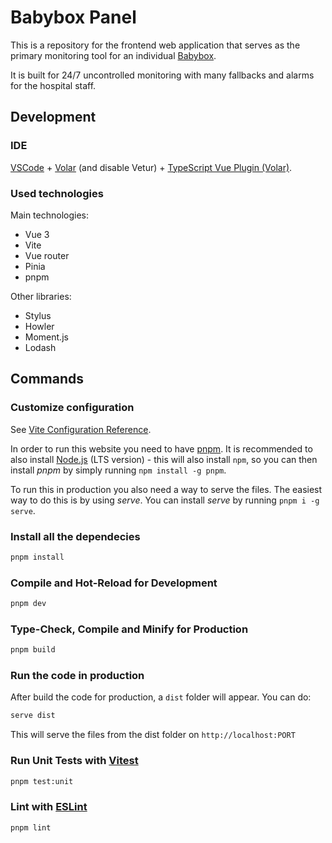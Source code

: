 # Babybox Panel 

This is a repository for the frontend web application that serves as the primary monitoring tool for an individual [Babybox](httt://www.babybox.cz).

It is built for 24/7 uncontrolled monitoring with many fallbacks and alarms for the hospital staff.

## Development

### IDE

[VSCode](https://code.visualstudio.com/) + [Volar](https://marketplace.visualstudio.com/items?itemName=johnsoncodehk.volar) (and disable Vetur) + [TypeScript Vue Plugin (Volar)](https://marketplace.visualstudio.com/items?itemName=johnsoncodehk.vscode-typescript-vue-plugin).

### Used technologies

Main technologies:

- Vue 3
- Vite
- Vue router
- Pinia
- pnpm

Other libraries:

- Stylus
- Howler
- Moment.js
- Lodash

## Commands

### Customize configuration

See [Vite Configuration Reference](https://vitejs.dev/config/).

In order to run this website you need to have [pnpm](https://pnpm.io/). It is recommended to also install [Node.js](https://nodejs.org/en/) (LTS version) - this will also install `npm`, so you can then install *pnpm* by simply running `npm install -g pnpm`.

To run this in production you also need a way to serve the files. The easiest way to do this is by using *serve*. You can install *serve* by running `pnpm i -g serve`. 

### Install all the dependecies

```sh
pnpm install
```

### Compile and Hot-Reload for Development

```sh
pnpm dev
```

### Type-Check, Compile and Minify for Production

```sh
pnpm build
```

### Run the code in production

After build the code for production, a `dist` folder will appear. You can do:

```sh
serve dist
```

This will serve the files from the dist folder on `http://localhost:PORT`

### Run Unit Tests with [Vitest](https://vitest.dev/)

```sh
pnpm test:unit
```

### Lint with [ESLint](https://eslint.org/)

```sh
pnpm lint
```
